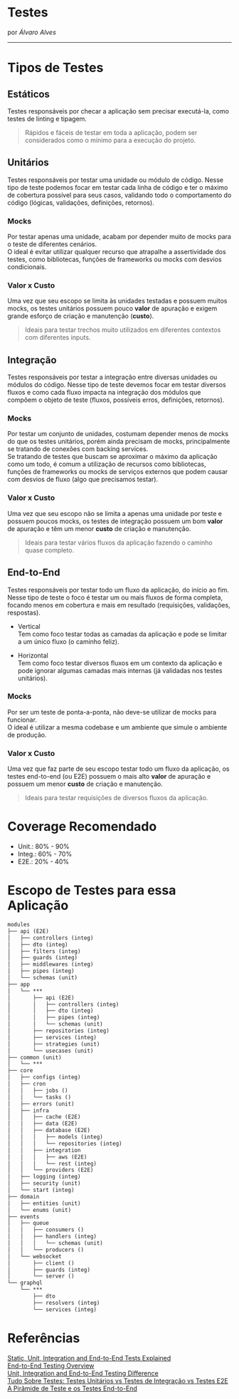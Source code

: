 
# Testes

por _Álvaro Alves_

---

# Tipos de Testes

## Estáticos
Testes responsáveis por checar a aplicação sem precisar executá-la, como testes de linting e tipagem.  
> Rápidos e fáceis de testar em toda a aplicação, podem ser considerados como o mínimo para a execução do projeto.  

## Unitários
Testes responsáveis por testar uma unidade ou módulo de código. Nesse tipo de teste podemos focar em testar cada linha de código e ter o máximo de cobertura possível para seus casos, validando todo o comportamento do código (lógicas, validações, definições, retornos).  

### Mocks
Por testar apenas uma unidade, acabam por depender muito de mocks para o teste de diferentes cenários.  
O ideal é evitar utilizar qualquer recurso que atrapalhe a assertividade dos testes, como bibliotecas, funções de frameworks ou mocks com desvios condicionais.  

### Valor x Custo
Uma vez que seu escopo se limita às unidades testadas e possuem muitos mocks, os testes unitários possuem pouco **valor** de apuração e exigem grande esforço de criação e manutenção (**custo**).  
> Ideais para testar trechos muito utilizados em diferentes contextos com diferentes inputs.  

## Integração
Testes responsáveis por testar a integração entre diversas unidades ou módulos do código. Nesse tipo de teste devemos focar em testar diversos fluxos e como cada fluxo impacta na integração dos módulos que compõem o objeto de teste (fluxos, possíveis erros, definições, retornos).  

### Mocks
Por testar um conjunto de unidades, costumam depender menos de mocks do que os testes unitários, porém ainda precisam de mocks, principalmente se tratando de conexões com backing services.  
Se tratando de testes que buscam se aproximar o máximo da aplicação como um todo, é comum a utilização de recursos como bibliotecas, funções de frameworks ou mocks de serviços externos que podem causar com desvios de fluxo (algo que precisamos testar).  

### Valor x Custo
Uma vez que seu escopo não se limita a apenas uma unidade por teste e possuem poucos mocks, os testes de integração possuem um bom **valor** de apuração e têm um menor **custo** de criação e manutenção.  
> Ideais para testar vários fluxos da aplicação fazendo o caminho quase completo.  

## End-to-End
Testes responsáveis por testar todo um fluxo da aplicação, do início ao fim. Nesse tipo de teste o foco é testar um ou mais fluxos de forma completa, focando menos em cobertura e mais em resultado (requisições, validações, respostas).  

- Vertical  
Tem como foco testar todas as camadas da aplicação e pode se limitar a um único fluxo (o caminho feliz).  

- Horizontal  
Tem como foco testar diversos fluxos em um contexto da aplicação e pode ignorar algumas camadas mais internas (já validadas nos testes unitários).  

### Mocks
Por ser um teste de ponta-a-ponta, não deve-se utilizar de mocks para funcionar.  
O ideal é utilizar a mesma codebase e um ambiente que simule o ambiente de produção.  

### Valor x Custo
Uma vez que faz parte de seu escopo testar todo um fluxo da aplicação, os testes end-to-end (ou E2E) possuem o mais alto **valor** de apuração e possuem um menor **custo** de criação e manutenção.  
> Ideais para testar requisições de diversos fluxos da aplicação.  

# Coverage Recomendado

- Unit.: 80% - 90%  
- Integ.: 60% - 70%  
- E2E.: 20% - 40%  

# Escopo de Testes para essa Aplicação

```txt
modules
├── api (E2E)
│   ├── controllers (integ)
│   ├── dto (integ)
│   ├── filters (integ)
│   ├── guards (integ)
│   ├── middlewares (integ)
│   ├── pipes (integ)
│   └── schemas (unit)
├── app
│   └── ***
│       ├── api (E2E)
│       │   ├── controllers (integ)
│       │   ├── dto (integ)
│       │   ├── pipes (integ)
│       │   └── schemas (unit)
│       ├── repositories (integ)
│       ├── services (integ)
│       ├── strategies (unit)
│       └── usecases (unit)
├── common (unit)
│   └── ***
├── core
│   ├── configs (integ)
│   ├── cron
│   │   ├── jobs ()
│   │   └── tasks ()
│   ├── errors (unit)
│   ├── infra
│   │   ├── cache (E2E)
│   │   ├── data (E2E)
│   │   ├── database (E2E)
│   │   │   ├── models (integ)
│   │   │   └── repositories (integ)
│   │   ├── integration
│   │   │   ├── aws (E2E)
│   │   │   └── rest (integ)
│   │   └── providers (E2E)
│   ├── logging (integ)
│   ├── security (unit)
│   └── start (integ)
├── domain
│   ├── entities (unit)
│   └── enums (unit)
├── events
│   ├── queue
│   │   ├── consumers ()
│   │   ├── handlers (integ)
│   │   │   └── schemas (unit)
│   │   └── producers ()
│   └── websocket
│       ├── client ()
│       ├── guards (integ)
│       └── server ()
└── graphql
    └── ***
        ├── dto
        ├── resolvers (integ)
        └── services (integ)
```

# Referências

[Static, Unit, Integration and End-to-End Tests Explained](https://medium.com/@lucas.paganini/static-unit-integration-and-end-to-end-tests-explained-f87a0ac40ca5)  
[End-to-End Testing Overview](https://aloa.co/blog/end-to-end-testing-overview)  
[Unit, Integration and End-to-End Testing Difference](https://www.twilio.com/en-us/blog/unit-integration-end-to-end-testing-difference)  
[Tudo Sobre Testes: Testes Unitários vs Testes de Integração vs Testes E2E](https://medium.com/rpedroni/tudo-sobre-testes-testes-unitários-vs-testes-de-integração-vs-testes-e2e-6a7cc955779)  
[A Pirâmide de Teste e os Testes End-to-End](https://medium.com/gtsw/a-pirâmide-de-teste-e-os-testes-end-to-end-38f77ad3d137)  
